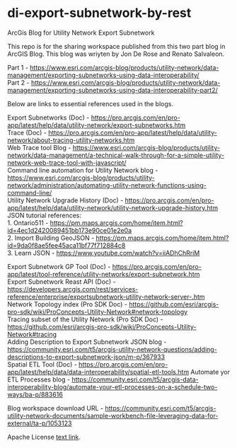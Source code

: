 # di-export-subnetwork-by-rest
 ArcGis Blog for Utility Network Export Subnetwork

This repo is for the sharing workspace published from this two part blog in ArcGIS Blog. This blog was wriyten by Jon De Rose and Renato Salvaleon.

Part 1 - https://www.esri.com/arcgis-blog/products/utility-network/data-management/exporting-subnetworks-using-data-interoperability/<br/>
Part 2 - https://www.esri.com/arcgis-blog/products/utility-network/data-management/exporting-subnetworks-using-data-interoperability-part2/<br/>

Below are links to essential references used in the blogs.

Export Subnetworks (Doc) - https://pro.arcgis.com/en/pro-app/latest/help/data/utility-network/export-subnetworks.htm<br/>
Trace (Doc) - https://pro.arcgis.com/en/pro-app/latest/help/data/utility-network/about-tracing-utility-networks.htm<br/>
Web Trace tool Blog - https://www.esri.com/arcgis-blog/products/utility-network/data-management/a-technical-walk-through-for-a-simple-utility-network-web-trace-tool-with-javascript/<br/>
Command line automation for Utility Network blog - https://www.esri.com/arcgis-blog/products/utility-network/administration/automating-utility-network-functions-using-command-line/<br/>
Utility Network Upgrade History (Doc) - https://pro.arcgis.com/en/pro-app/latest/help/data/utility-network/utility-network-upgrade-history.htm<br/>
JSON tutorial references:<br/>
    1. Ontario511 - https://pm.maps.arcgis.com/home/item.html?id=4ec1d2420089451bb173e90ce01e2e0a<br/>
    2. Import Building GeoJSON - https://pm.maps.arcgis.com/home/item.html?id=9da0f8ae5fee45aca11bf77f712884c8<br/>
    3. Learn JSON - https://www.youtube.com/watch?v=iiADhChRriM<br/>

Export Subnetwork GP Tool (Doc)  - https://pro.arcgis.com/en/pro-app/latest/tool-reference/utility-networks/export-subnetwork.htm<br/>
Export Subnetwork Reast API (Doc) - https://developers.arcgis.com/rest/services-reference/enterprise/exportsubnetwork-utility-network-server-.htm<br/>
Network Topology index (Pro SDK Doc) - https://github.com/esri/arcgis-pro-sdk/wiki/ProConcepts-Utility-Network#network-topology<br/>
Tracing subset of the Utility Network (Pro SDK Doc) - https://github.com/esri/arcgis-pro-sdk/wiki/ProConcepts-Utility-Network#tracing<br/>
Adding Description to Export Subnetwork JSON blog - https://community.esri.com/t5/arcgis-utility-network-questions/adding-descriptions-to-export-subnetwork-json/m-p/367933<br/>
Spatial ETL Tool (Doc) - https://pro.arcgis.com/en/pro-app/latest/help/data/data-interoperability/spatial-etl-tools.htm
Automate yor ETL Processes blog - https://community.esri.com/t5/arcgis-data-interoperability-blog/automate-your-etl-processes-on-a-schedule-two-ways/ba-p/883616<br/>


Blog workspace download URL - https://community.esri.com/t5/arcgis-utility-network-documents/sample-workbench-file-leveraging-data-for-external/ta-p/1053123<br/>


Apache License [text link](https://github.com/salvaleonrp/di-data-driven-electric-utility-export-subnetwork/blob/main/license.txt). 

